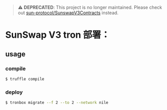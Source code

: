 > ⚠️ **DEPRECATED**: This project is no longer maintained. Please check out [sun-protocol/SunswapV3Contracts](https://github.com/sun-protocol/SunswapV3Contracts) instead.

# SunSwap V3 tron 部署：

## usage

### compile

```sh
$ truffle compile
```

### deploy

```sh
$ tronbox migrate --f 2 --to 2 --network nile
```

